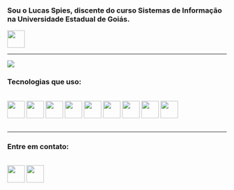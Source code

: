 ### Sou o Lucas Spies, discente do curso Sistemas de Informação na Universidade Estadual de Goiás.
<p><a href="https://www.ueg.br/iact/si/campuscentral/"><img src= https://cdn.ueg.edu.br//cms_visualizador/interface/modulos//portal//geral//images/logo.png height="40"></a></p>
<hr>

<img src="https://github-readme-stats.vercel.app/api?username=lucashspiess&show_icons=true&theme=dracula&rank_icon=github"/>

### Tecnologias que  uso:
<div style="display: inline_block"></br>
    <img align="center" src="https://www.vectorlogo.zone/logos/java/java-icon.svg" height="40"/>
    <img align="center" src="https://www.vectorlogo.zone/logos/javascript/javascript-icon.svg" height="40"/>
    <img align="center" src="https://www.vectorlogo.zone/logos/nodejs/nodejs-icon.svg" height="40"/>
    <img align="center" src="https://www.vectorlogo.zone/logos/python/python-icon.svg" height="40"/>
    <img align="center" src="https://www.vectorlogo.zone/logos/angular/angular-icon.svg" height="40"/>
    <img align="center" src="https://www.vectorlogo.zone/logos/mongodb/mongodb-icon.svg" height="40"/>
    <img align="center" src="https://www.vectorlogo.zone/logos/postgresql/postgresql-icon.svg" height="40"/>
    <img align="center" src="https://www.vectorlogo.zone/logos/springio/springio-icon.svg" height="40"/>
    <img align="center" src="https://www.vectorlogo.zone/logos/w3_html5/w3_html5-icon.svg" height="40"/>
</div></br>
<hr>
<h3>Entre em contato:</h3>

<div style="display: inline_block"></br>
    <a href="https://www.linkedin.com/in/lucas-henrique-spies-832b42274/"><img align="center" src="https://www.vectorlogo.zone/logos/linkedin/linkedin-tile.svg" height="40"/></a>
    <a href="https://mail.google.com/mail/?view=cm&fs=1&to=lucas.spies@aluno.ueg.br"><img align="center" src="https://www.vectorlogo.zone/logos/gmail/gmail-icon.svg" height="40"/></a>
</div>
